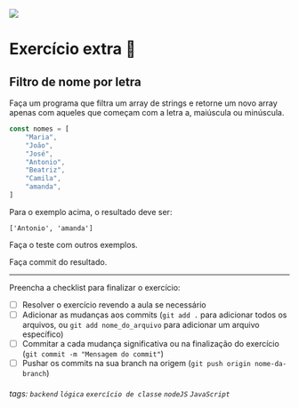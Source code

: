 ![](https://i.imgur.com/xG74tOh.png)

# Exercício extra 🌟

## Filtro de nome por letra

Faça um programa que filtra um array de strings e retorne um novo array apenas com aqueles que começam com a letra a, maiúscula ou minúscula.

```javascript
const nomes = [
    "Maria",
    "João",
    "José",
    "Antonio",
    "Beatriz",
    "Camila",
    "amanda",
]
```

Para o exemplo acima, o resultado deve ser:

```
['Antonio', 'amanda']
```

Faça o teste com outros exemplos.

Faça commit do resultado.

---

Preencha a checklist para finalizar o exercício:

-   [ ] Resolver o exercício revendo a aula se necessário
-   [ ] Adicionar as mudanças aos commits (`git add .` para adicionar todos os arquivos, ou `git add nome_do_arquivo` para adicionar um arquivo específico)
-   [ ] Commitar a cada mudança significativa ou na finalização do exercício (`git commit -m "Mensagem do commit"`)
-   [ ] Pushar os commits na sua branch na origem (`git push origin nome-da-branch`)

###### tags: `backend` `lógica` `exercício de classe` `nodeJS` `JavaScript`
